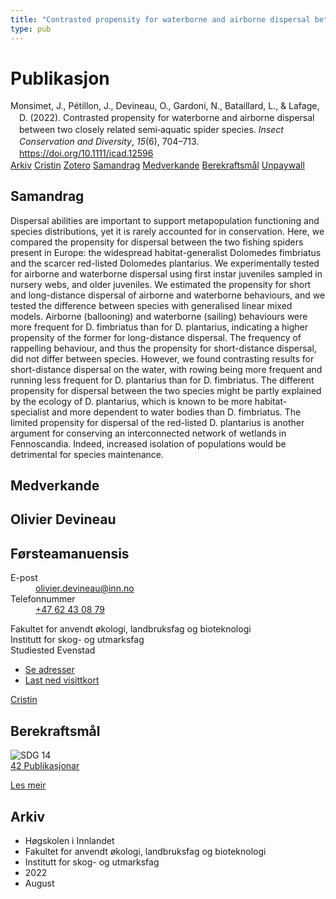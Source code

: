 ```yaml
---
title: "Contrasted propensity for waterborne and airborne dispersal between two closely related semi‐aquatic spider species"
type: pub
---
```

<h1>Publikasjon</h1>
<article id="csl-bib-container-9RYRFG6J" class="csl-bib-container">
  <div class="csl-bib-body" style="line-height: 1.35; padding-left: 1em; text-indent:-1em;">
  <div class="csl-entry">Monsimet, J., P&#xE9;tillon, J., Devineau, O., Gardoni, N., Bataillard, L., &amp; Lafage, D. (2022). Contrasted propensity for waterborne and airborne dispersal between two closely related semi&#x2010;aquatic spider species. <i>Insect Conservation and Diversity</i>, <i>15</i>(6), 704&#x2013;713. <a href="https://doi.org/10.1111/icad.12596">https://doi.org/10.1111/icad.12596</a></div>
</div>
  <div class="csl-bib-buttons">
    <a href="#taxonomy-article-9RYRFG6J" class="csl-bib-button">Arkiv</a>
    <a href="https://app.cristin.no/results/show.jsf?id=2042358" alt="Cristin URL" class="csl-bib-button">Cristin</a>
    <a href="http://zotero.org/groups/5022929/items/9RYRFG6J" alt="Zotero URL" class="csl-bib-button">Zotero</a>
    <a href="#abstract-article-9RYRFG6J" class="csl-bib-button">Samandrag</a>
    <a href="#contributors-article-9RYRFG6J" class="csl-bib-button">Medverkande</a>
    <a href="#sdg-article-9RYRFG6J" class="csl-bib-button">Berekraftsmål</a>
    <a href="http://kau.diva-portal.org/smash/get/diva2:1688861/FULLTEXT01" class="csl-bib-button">Unpaywall</a>
  </div>
  <div id="csl-bib-meta-container-9RYRFG6J"></div>
</article>
<div id="csl-bib-meta-9RYRFG6J" class="csl-bib-meta">
  <article id="abstract-article-9RYRFG6J" class="abstract-article">
    <h1>Samandrag</h1>
    Dispersal abilities are important to support metapopulation functioning and species distributions, yet it is rarely accounted for in conservation. Here, we compared the propensity for dispersal between the two fishing spiders present in Europe: the widespread habitat-generalist Dolomedes fimbriatus and the scarcer red-listed Dolomedes plantarius. 
    We experimentally tested for airborne and waterborne dispersal using first instar juveniles sampled in nursery webs, and older juveniles. We estimated the propensity for short and long-distance dispersal of airborne and waterborne behaviours, and we tested the difference between species with generalised linear mixed models. 
    Airborne (ballooning) and waterborne (sailing) behaviours were more frequent for D. fimbriatus than for D. plantarius, indicating a higher propensity of the former for long-distance dispersal. 
    The frequency of rappelling behaviour, and thus the propensity for short-distance dispersal, did not differ between species. However, we found contrasting results for short-distance dispersal on the water, with rowing being more frequent and running less frequent for D. plantarius than for D. fimbriatus. 
    The different propensity for dispersal between the two species might be partly explained by the ecology of D. plantarius, which is known to be more habitat-specialist and more dependent to water bodies than D. fimbriatus. 
    The limited propensity for dispersal of the red-listed D. plantarius is another argument for conserving an interconnected network of wetlands in Fennoscandia. Indeed, increased isolation of populations would be detrimental for species maintenance.
  </article>
  <article id="contributors-article-9RYRFG6J" class="contributors-article">
    <h1>Medverkande</h1>
    <div class="personas">
<div class="vrtx-hinn-person-card">
<div class="photo">
<i class="lar la-user-circle missing-person"></i>
</div>
<div class="info">
<hgroup><h1>Olivier Devineau</h1>
<h2>Førsteamanuensis</h2>
</hgroup><dl>
<dt>E-post</dt>
<dd>
<a href="mailto:olivier.devineau@inn.no">olivier.devineau@inn.no</a>
</dd>
<dt>Telefonnummer</dt>
<dd><a href="tel:+4762430879">
+47 62 43 08 79
</a></dd>
</dl>
<p>
Fakultet for anvendt økologi, landbruksfag og bioteknologi<br>
Institutt for skog- og utmarksfag<br>
Studiested Evenstad
</p>
<ul class="vrtx-hinn-links">
<li><a href="https://www.inn.no/finn-en-ansatt/olivier-devineau.html#vrtx-hinn-addresses">Se adresser</a></li>
<li><a href="https://www.inn.no/finn-en-ansatt/olivier-devineau.html?vrtx=vcf">Last ned visittkort</a></li>
</ul>
</div>
</div>
<a href="https://app.cristin.no/persons/show.jsf?id=598473" alt="Cristin URL" class="personas-cristin">Cristin</a>
</div>
  </article>
  <article id="sdg-article-9RYRFG6J" class="sdg-article">
    <h1>Berekraftsmål</h1>
    <div class="sdg-container"><div id="sdg14" class="sdg">
<img src="{{< params subfolder >}}images/sdg/sdg14_no.png" class="image" alt="SDG 14">
<div class="sdg-overlay">
<a href="{{< params subfolder >}}no/archive/?sdg=14#archive" class="sdg-publication-count"><span>42</span> Publikasjonar</a>
<p><a href="https://www.fn.no/om-fn/fns-baerekraftsmaal/livet-i-havet?lang=nno-NO" class="sdg-read-more">Les meir</a></p>
</div>
</div></div>
  </article>
  <article id="taxonomy-article-9RYRFG6J" class="taxonomy-article">
    <h1>Arkiv</h1>
    <ul>
      <li>Høgskolen i Innlandet</li>
      <li>Fakultet for anvendt økologi, landbruksfag og bioteknologi</li>
      <li>Institutt for skog- og utmarksfag</li>
      <li>2022</li>
      <li>August</li>
    </ul>
  </article>
</div>
